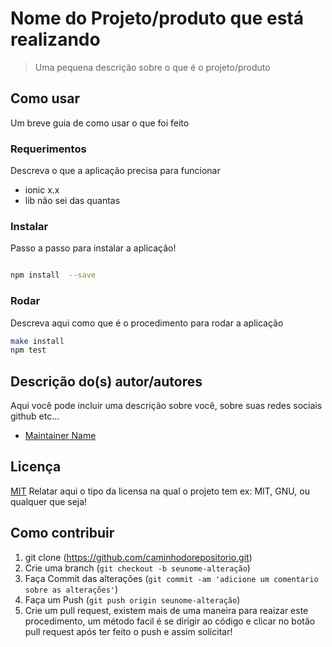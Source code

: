 # Nome do Projeto/produto que está realizando
> Uma pequena descrição sobre o que é o projeto/produto


## Como usar

Um breve guia de como usar o que foi feito

### Requerimentos

Descreva o que a aplicação precisa para funcionar
* ionic x.x
* lib não sei das quantas


### Instalar
Passo a passo para instalar a aplicação!
```sh

npm install  --save

```

### Rodar

Descreva aqui como que é o procedimento para rodar a aplicação

```sh
make install
npm test
```

## Descrição do(s) autor/autores

Aqui você pode incluir uma descrição sobre você, sobre suas redes sociais github etc...
* [Maintainer Name](https://github.com/maintainer_github)

## Licença

[MIT](https://sualicensa.com/license/mit/)
Relatar aqui o tipo da licensa na qual o projeto tem ex: MIT, GNU, ou qualquer que seja!


## Como contribuir

1. git clone (<https://github.com/caminhodorepositorio.git>)
2. Crie uma branch  (`git checkout -b seunome-alteração`)
3. Faça Commit das alterações  (`git commit -am 'adicione um comentario sobre as alterações'`)
4. Faça um Push (`git push origin seunome-alteração`)
5. Crie um pull request, existem mais de uma maneira para reaizar este procedimento, 
   um método facil é se dirigir ao código e clicar no botão pull request após ter feito o push e assim solicitar!
